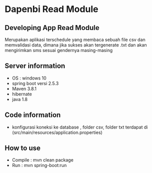 # Dapenbi Read Module

## Developing App Read Module
Merupakan aplikasi terschedule yang membaca sebuah file csv dan memvalidasi data, dimana jika sukses akan tergenerate <nip>.txt dan akan mengirimkan sms sesuai gendernya masing-masing

## Server information
- OS : windows 10
- spring boot versi 2.5.3
- Maven 3.8.1
- hibernate
- java 1.8
 

## Code information
- konfigurasi koneksi ke database , folder csv, folder txt terdapat di (src/main/resources/application.properties)

## How to use
- Compile : mvn clean package
- Run : mvn spring-boot:run
